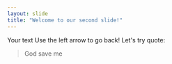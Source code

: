 ```yaml
---
layout: slide
title: "Welcome to our second slide!"
---
```

Your text
Use the left arrow to go back!
Let's try quote:
> God save me
